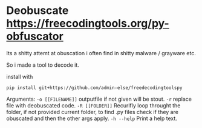 # Deobuscate https://freecodingtools.org/py-obfuscator

Its a shitty attemt at obuscation i often find in shitty malware / grayware etc.

So i made a tool to decode it.

install with
```
pip install git+https://github.com/admin-else/freedecodingtoolspy
```

Arguments:
``-o [[FILENAME]]`` outputfile if not given will be stout.
``-r`` replace file with deobuscated code.
``-R [[FOLDER]]`` Recurifly loop throught the folder, if not provided current folder, to find .py files check if they are obuscated and then the other args apply.
``-h --help`` Print a help text.
